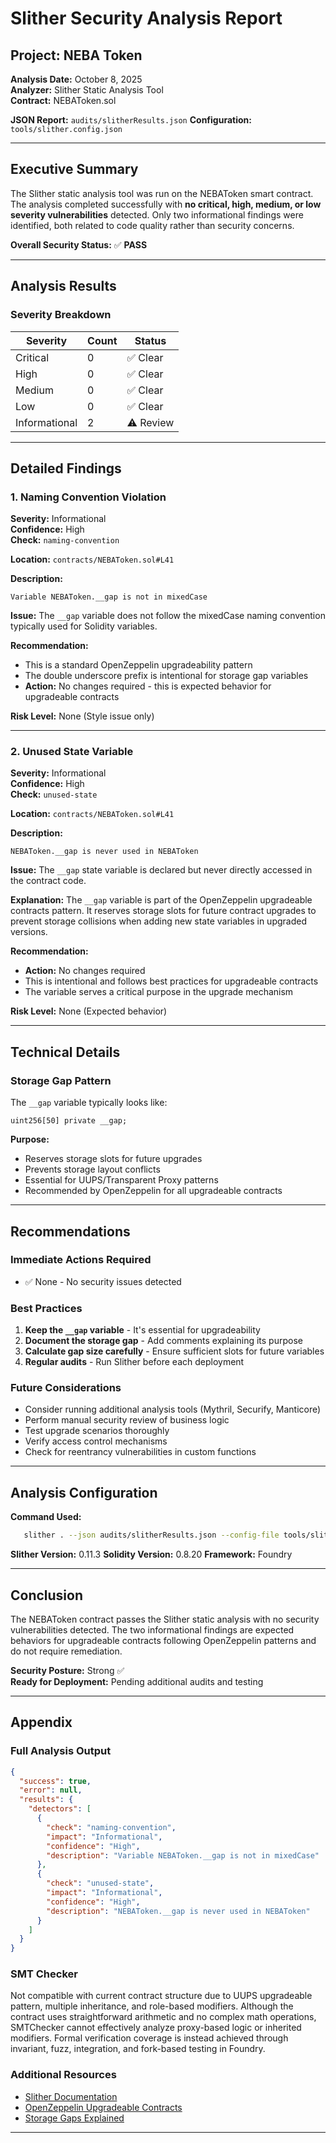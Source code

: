 # Slither Security Analysis Report

## Project: NEBA Token

**Analysis Date:** October 8, 2025  
**Analyzer:** Slither Static Analysis Tool  
**Contract:** NEBAToken.sol

**JSON Report:** `audits/slitherResults.json`
**Configuration:** `tools/slither.config.json`

---

## Executive Summary

The Slither static analysis tool was run on the NEBAToken smart contract. The analysis completed successfully with **no critical, high, medium, or low severity vulnerabilities** detected. Only two informational findings were identified, both related to code quality rather than security concerns.

**Overall Security Status:** ✅ **PASS**

---

## Analysis Results

### Severity Breakdown

| Severity      | Count | Status    |
| ------------- | ----- | --------- |
| Critical      | 0     | ✅ Clear  |
| High          | 0     | ✅ Clear  |
| Medium        | 0     | ✅ Clear  |
| Low           | 0     | ✅ Clear  |
| Informational | 2     | ⚠️ Review |

---

## Detailed Findings

### 1. Naming Convention Violation

**Severity:** Informational  
**Confidence:** High  
**Check:** `naming-convention`

**Location:** `contracts/NEBAToken.sol#L41`

**Description:**

```
Variable NEBAToken.__gap is not in mixedCase
```

**Issue:**
The `__gap` variable does not follow the mixedCase naming convention typically used for Solidity variables.

**Recommendation:**

- This is a standard OpenZeppelin upgradeability pattern
- The double underscore prefix is intentional for storage gap variables
- **Action:** No changes required - this is expected behavior for upgradeable contracts

**Risk Level:** None (Style issue only)

---

### 2. Unused State Variable

**Severity:** Informational  
**Confidence:** High  
**Check:** `unused-state`

**Location:** `contracts/NEBAToken.sol#L41`

**Description:**

```
NEBAToken.__gap is never used in NEBAToken
```

**Issue:**
The `__gap` state variable is declared but never directly accessed in the contract code.

**Explanation:**
The `__gap` variable is part of the OpenZeppelin upgradeable contracts pattern. It reserves storage slots for future contract upgrades to prevent storage collisions when adding new state variables in upgraded versions.

**Recommendation:**

- **Action:** No changes required
- This is intentional and follows best practices for upgradeable contracts
- The variable serves a critical purpose in the upgrade mechanism

**Risk Level:** None (Expected behavior)

---

## Technical Details

### Storage Gap Pattern

The `__gap` variable typically looks like:

```solidity
uint256[50] private __gap;
```

**Purpose:**

- Reserves storage slots for future upgrades
- Prevents storage layout conflicts
- Essential for UUPS/Transparent Proxy patterns
- Recommended by OpenZeppelin for all upgradeable contracts

---

## Recommendations

### Immediate Actions Required

- ✅ None - No security issues detected

### Best Practices

1. **Keep the `__gap` variable** - It's essential for upgradeability
2. **Document the storage gap** - Add comments explaining its purpose
3. **Calculate gap size carefully** - Ensure sufficient slots for future variables
4. **Regular audits** - Run Slither before each deployment

### Future Considerations

- Consider running additional analysis tools (Mythril, Securify, Manticore)
- Perform manual security review of business logic
- Test upgrade scenarios thoroughly
- Verify access control mechanisms
- Check for reentrancy vulnerabilities in custom functions

---

## Analysis Configuration

**Command Used:**

```bash
   slither . --json audits/slitherResults.json --config-file tools/slither.config.json
```

**Slither Version:** 0.11.3
**Solidity Version:** 0.8.20
**Framework:** Foundry

---

## Conclusion

The NEBAToken contract passes the Slither static analysis with no security vulnerabilities detected. The two informational findings are expected behaviors for upgradeable contracts following OpenZeppelin patterns and do not require remediation.

**Security Posture:** Strong ✅  
**Ready for Deployment:** Pending additional audits and testing

---

## Appendix

### Full Analysis Output

```json
{
  "success": true,
  "error": null,
  "results": {
    "detectors": [
      {
        "check": "naming-convention",
        "impact": "Informational",
        "confidence": "High",
        "description": "Variable NEBAToken.__gap is not in mixedCase"
      },
      {
        "check": "unused-state",
        "impact": "Informational",
        "confidence": "High",
        "description": "NEBAToken.__gap is never used in NEBAToken"
      }
    ]
  }
}
```

### SMT Checker

Not compatible with current contract structure due to UUPS upgradeable pattern, multiple inheritance, and role-based modifiers. Although the contract uses straightforward arithmetic and no complex math operations, SMTChecker cannot effectively analyze proxy-based logic or inherited modifiers. Formal verification coverage is instead achieved through invariant, fuzz, integration, and fork-based testing in Foundry.

### Additional Resources

- [Slither Documentation](https://github.com/crytic/slither)
- [OpenZeppelin Upgradeable Contracts](https://docs.openzeppelin.com/upgrades-plugins/1.x/writing-upgradeable)
- [Storage Gaps Explained](https://docs.openzeppelin.com/upgrades-plugins/1.x/writing-upgradeable#storage-gaps)

---

